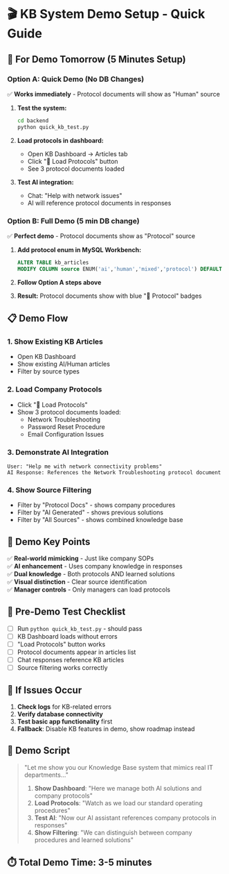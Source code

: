# 🎬 KB System Demo Setup - Quick Guide

## 🚀 **For Demo Tomorrow (5 Minutes Setup)**

### **Option A: Quick Demo (No DB Changes)**
✅ **Works immediately** - Protocol documents will show as "Human" source

1. **Test the system:**
   ```bash
   cd backend
   python quick_kb_test.py
   ```

2. **Load protocols in dashboard:**
   - Open KB Dashboard → Articles tab
   - Click "📄 Load Protocols" button
   - See 3 protocol documents loaded

3. **Test AI integration:**
   - Chat: "Help with network issues"
   - AI will reference protocol documents in responses

### **Option B: Full Demo (5 min DB change)**
✅ **Perfect demo** - Protocol documents show as "Protocol" source

1. **Add protocol enum in MySQL Workbench:**
   ```sql
   ALTER TABLE kb_articles 
   MODIFY COLUMN source ENUM('ai','human','mixed','protocol') DEFAULT 'ai';
   ```

2. **Follow Option A steps above**

3. **Result:** Protocol documents show with blue "📄 Protocol" badges

## 📋 **Demo Flow**

### **1. Show Existing KB Articles**
- Open KB Dashboard
- Show existing AI/Human articles
- Filter by source types

### **2. Load Company Protocols**
- Click "📄 Load Protocols" 
- Show 3 protocol documents loaded:
  - Network Troubleshooting
  - Password Reset Procedure  
  - Email Configuration Issues

### **3. Demonstrate AI Integration**
```
User: "Help me with network connectivity problems"
AI Response: References the Network Troubleshooting protocol document
```

### **4. Show Source Filtering**
- Filter by "Protocol Docs" - shows company procedures
- Filter by "AI Generated" - shows previous solutions
- Filter by "All Sources" - shows combined knowledge base

## 🎯 **Demo Key Points**

✅ **Real-world mimicking** - Just like company SOPs  
✅ **AI enhancement** - Uses company knowledge in responses  
✅ **Dual knowledge** - Both protocols AND learned solutions  
✅ **Visual distinction** - Clear source identification  
✅ **Manager controls** - Only managers can load protocols  

## 🧪 **Pre-Demo Test Checklist**

- [ ] Run `python quick_kb_test.py` - should pass
- [ ] KB Dashboard loads without errors
- [ ] "Load Protocols" button works
- [ ] Protocol documents appear in articles list
- [ ] Chat responses reference KB articles
- [ ] Source filtering works correctly

## 🚨 **If Issues Occur**

1. **Check logs** for KB-related errors
2. **Verify database connectivity** 
3. **Test basic app functionality** first
4. **Fallback**: Disable KB features in demo, show roadmap instead

## 📱 **Demo Script**

> "Let me show you our Knowledge Base system that mimics real IT departments..."
> 
> 1. **Show Dashboard**: "Here we manage both AI solutions and company protocols"
> 2. **Load Protocols**: "Watch as we load our standard operating procedures"  
> 3. **Test AI**: "Now our AI assistant references company protocols in responses"
> 4. **Show Filtering**: "We can distinguish between company procedures and learned solutions"

## ⏱️ **Total Demo Time: 3-5 minutes**
